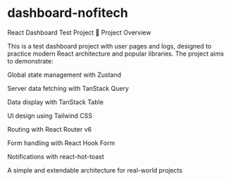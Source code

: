 # dashboard-nofitech
React Dashboard Test Project
📌 Project Overview

This is a test dashboard project with user pages and logs, designed to practice modern React architecture and popular libraries.
The project aims to demonstrate:

Global state management with Zustand

Server data fetching with TanStack Query

Data display with TanStack Table

UI design using Tailwind CSS

Routing with React Router v6

Form handling with React Hook Form

Notifications with react-hot-toast

A simple and extendable architecture for real-world projects
